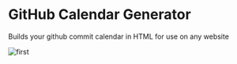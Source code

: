 GitHub Calendar Generator
===================================

Builds your github commit calendar in HTML for use on any website

![first](https://raw.github.com/gh123man/GitHub-Calendar-generator/master/githubcalendar.png)
